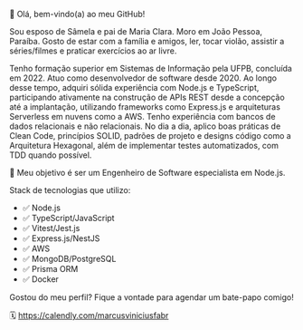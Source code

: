👋 Olá, bem-vindo(a) ao meu GitHub!

Sou esposo de Sâmela e pai de Maria Clara. Moro em João Pessoa, Paraíba. Gosto de estar com a família e amigos, ler, tocar violão, assistir a séries/filmes e praticar exercícios ao ar livre.

Tenho formação superior em Sistemas de Informação pela UFPB, concluída em 2022. Atuo como desenvolvedor de software desde 2020. Ao longo desse tempo, adquiri sólida experiência com Node.js e TypeScript, participando ativamente na construção de APIs REST desde a concepção até a implantação, utilizando frameworks como Express.js e arquiteturas Serverless em nuvens como a AWS. Tenho experiência com bancos de dados relacionais e não relacionais. No dia a dia, aplico boas práticas de Clean Code, princípios SOLID, padrões de projeto e designs código como a Arquitetura Hexagonal, além de implementar testes automatizados, com TDD quando possível.

💎 Meu objetivo é ser um Engenheiro de Software especialista em Node.js.

Stack de tecnologias que utilizo:

- ✅ Node.js
- ✅ TypeScript/JavaScript
- ✅ Vitest/Jest.js
- ✅ Express.js/NestJS
- ✅ AWS
- ✅ MongoDB/PostgreSQL
- ✅ Prisma ORM
- ✅ Docker

<!-- - [x] Node.js
- [x] TypeScript/JavaScript
- [x] Vitest/Jest.js
- [x] Express.js/NestJS
- [x] AWS
- [x] MongoDB/PostgreSQL
- [x] Prisma ORM
- [x] Docker -->

Gostou do meu perfil? Fique a vontade para agendar um bate-papo comigo!

🗓️ https://calendly.com/marcusviniciusfabr
